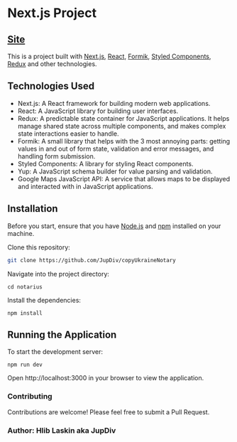 # Next.js Project

## [Site](https://notary.test1.curlydevteam.live)

This is a project built with [Next.js](https://nextjs.org/), [React](https://reactjs.org/), [Formik](https://formik.org/), [Styled Components](https://styled-components.com/), [Redux](https://redux.js.org/) and other technologies.

## Technologies Used

- Next.js: A React framework for building modern web applications.
- React: A JavaScript library for building user interfaces.
- Redux: A predictable state container for JavaScript applications. It helps manage shared state across multiple components, and makes complex state interactions easier to handle.
- Formik: A small library that helps with the 3 most annoying parts: getting values in and out of form state, validation and error messages, and handling form submission.
- Styled Components: A library for styling React components.
- Yup: A JavaScript schema builder for value parsing and validation.
- Google Maps JavaScript API: A service that allows maps to be displayed and interacted with in JavaScript applications.

## Installation

Before you start, ensure that you have [Node.js](https://nodejs.org/) and [npm](https://www.npmjs.com/) installed on your machine.

Clone this repository:

```bash
git clone https://github.com/JupDiv/copyUkraineNotary
```

Navigate into the project directory:

```
cd notarius
```

Install the dependencies:

```
npm install
```

## Running the Application

To start the development server:

```
npm run dev
```

Open http://localhost:3000 in your browser to view the application.

### Contributing

Contributions are welcome! Please feel free to submit a Pull Request.

### Author: Hlib Laskin aka JupDiv
